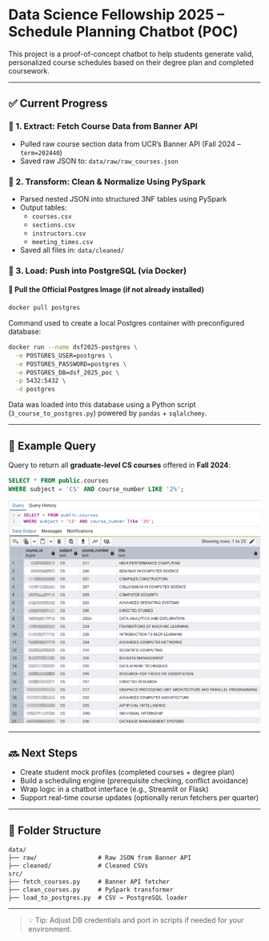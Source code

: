 # Data Science Fellowship 2025 – Schedule Planning Chatbot (POC)

This project is a proof-of-concept chatbot to help students generate valid, personalized course schedules based on their degree plan and completed coursework.

---

## ✅ Current Progress

### 🔹 1. Extract: Fetch Course Data from Banner API
- Pulled raw course section data from UCR’s Banner API (Fall 2024 – `term=202440`)
- Saved raw JSON to: `data/raw/raw_courses.json`

### 🔹 2. Transform: Clean & Normalize Using PySpark
- Parsed nested JSON into structured 3NF tables using PySpark
- Output tables:
  - `courses.csv`
  - `sections.csv`
  - `instructors.csv`
  - `meeting_times.csv`
- Saved all files in: `data/cleaned/`

### 🔹 3. Load: Push into PostgreSQL (via Docker)

#### 🐳 Pull the Official Postgres Image (if not already installed)

```bash
docker pull postgres
```

Command used to create a local Postgres container with preconfigured database:
```bash
docker run --name dsf2025-postgres \
  -e POSTGRES_USER=postgres \
  -e POSTGRES_PASSWORD=postgres \
  -e POSTGRES_DB=dsf_2025_poc \
  -p 5432:5432 \
  -d postgres
```

Data was loaded into this database using a Python script (`3_course_to_postgres.py`) powered by `pandas` + `sqlalchemy`.

---

## 🧪 Example Query

Query to return all **graduate-level CS courses** offered in **Fall 2024**:

```sql
SELECT * FROM public.courses
WHERE subject = 'CS' AND course_number LIKE '2%';
```
<img src="media/images/grad-courses.png" alt="Graduate CS Courses Demo" width="600"/>

---

## 🔜 Next Steps

- Create student mock profiles (completed courses + degree plan)
- Build a scheduling engine (prerequisite checking, conflict avoidance)
- Wrap logic in a chatbot interface (e.g., Streamlit or Flask)
- Support real-time course updates (optionally rerun fetchers per quarter)

---

## 📂 Folder Structure

```
data/
├── raw/                 # Raw JSON from Banner API
├── cleaned/             # Cleaned CSVs
src/
├── fetch_courses.py     # Banner API fetcher
├── clean_courses.py     # PySpark transformer
├── load_to_postgres.py  # CSV → PostgreSQL loader
```

---

> 💡 Tip: Adjust DB credentials and port in scripts if needed for your environment.